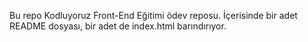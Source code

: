 Bu repo Kodluyoruz Front-End Eğitimi ödev reposu. İçerisinde bir adet README dosyası, bir adet de index.html barındırıyor.
